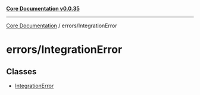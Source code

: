 [**Core Documentation v0.0.35**](../../README.md)

***

[Core Documentation](../../modules.md) / errors/IntegrationError

# errors/IntegrationError

## Classes

- [IntegrationError](classes/IntegrationError.md)
